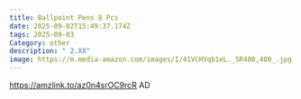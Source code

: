 ```yaml
---
title: Ballpoint Pens 8 Pcs
date: 2025-09-02T15:49:37.174Z
tags: 2025-09-03
Category: other
description: " 2.XX"
image: https://m.media-amazon.com/images/I/41VCHVqb1eL._SR400,400_.jpg
---
```

https://amzlink.to/az0n4srOC9rcR  AD
